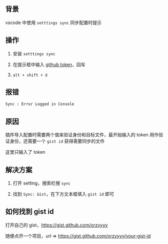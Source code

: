 ## 背景

vscode 中使用 `setttings sync` 同步配置时提示

## 操作

1. 安装 `setttings sync`

2. 在提示框中输入 [github token](https://github.com/settings/tokens)，回车

3. `alt + shift + d`

## 报错

```bash
Sync : Error Logged in Console
```

## 原因

插件导入配置时需要两个值来验证身份和目标文件，最开始输入的 token 用作验证身份，还需要一个 `gist id` 获得需要同步的文件

这里只输入了 token

## 解决方案

1. 打开 setting，搜索栏搜 `sync`

2. 找到 `Sync: Gist`，在下方文本框填入 `gist id` 即可

## 如何找到 gist id

打开自己的 gist，https://gist.github.com/orzyyyy

随便点开一个项目，url => https://gist.github.com/orzyyyy/your-gist-id
